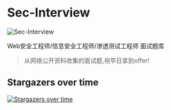 # Sec-Interview

![Sec-Interview](https://socialify.git.ci/h4m5t/Sec-Interview/image?description=1&forks=1&issues=1&logo=https%3A%2F%2Fraw.githubusercontent.com%2Fh4m5t%2FSecNotes%2Fmain%2Fdocs%2Fassets%2Flogo.png&name=1&owner=1&pattern=Brick%20Wall&pulls=1&stargazers=1&theme=Light)

Web安全工程师/信息安全工程师/渗透测试工程师 面试题库
> 从网络公开资料收集的面试题,祝早日拿到offer!


## Stargazers over time

[![Stargazers over time](https://starchart.cc/h4m5t/Sec-Interview.svg)](https://starchart.cc/h4m5t/Sec-Interview)
